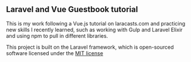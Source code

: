 ## Laravel and Vue Guestbook tutorial

This is my work following a Vue.js tutorial on laracasts.com and practicing new skills I recently learned, such as working with Gulp and Laravel Elixir and using npm to pull in different libraries.

This project is built on the Laravel framework, which is open-sourced software licensed under the [MIT license](http://opensource.org/licenses/MIT)
